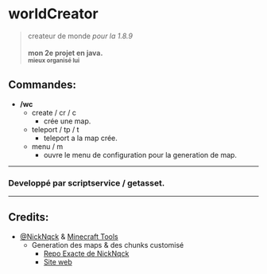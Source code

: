 # worldCreator
> createur de monde *pour la 1.8.9* <br></br>
> **mon 2e projet en java. <br><sub>mieux organisé lui**</sub></br>

## Commandes:
- **/wc**
  - create / cr / c
    - crée une map.
  - teleport / tp / t
    - teleport a la map crée.
  - menu / m
    - ouvre le menu de configuration pour la generation de map.

---
### Developpé par scriptservice / getasset.
---
## Credits:
- [@NickNqck](https://github.com/NickNqck) & [Minecraft Tools](https://minecraft.tools/fr/)
  - Generation des maps & des chunks customisé
    - [Repo Exacte de NickNqck](https://github.com/NickNqck/UHC_Meetup/tree/e25019b9c64826181e202db3dc8094e946304c7c)
    - [Site web](https://minecraft.tools/fr/custom.php)
